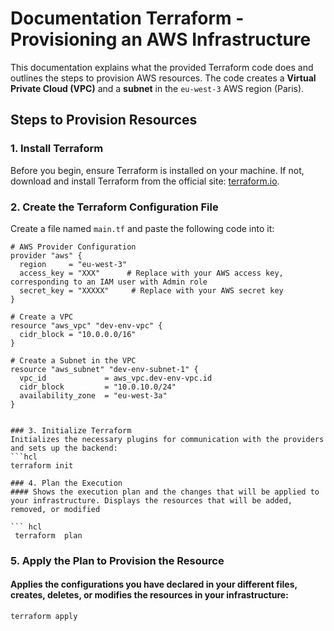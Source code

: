 # Documentation Terraform - Provisioning an AWS Infrastructure

This documentation explains what the provided Terraform code does and outlines the steps to provision AWS resources. The code creates a **Virtual Private Cloud (VPC)** and a **subnet** in the `eu-west-3` AWS region (Paris).

## Steps to Provision Resources

### 1. Install Terraform
Before you begin, ensure Terraform is installed on your machine. If not, download and install Terraform from the official site: [terraform.io](https://www.terraform.io/downloads.html).

### 2. Create the Terraform Configuration File
Create a file named `main.tf` and paste the following code into it:

```hcl
# AWS Provider Configuration
provider "aws" {
  region     = "eu-west-3"
  access_key = "XXX"      # Replace with your AWS access key, corresponding to an IAM user with Admin role
  secret_key = "XXXXX"     # Replace with your AWS secret key
}

# Create a VPC
resource "aws_vpc" "dev-env-vpc" {
  cidr_block = "10.0.0.0/16"
}

# Create a Subnet in the VPC
resource "aws_subnet" "dev-env-subnet-1" {
  vpc_id             = aws_vpc.dev-env-vpc.id
  cidr_block         = "10.0.10.0/24"
  availability_zone  = "eu-west-3a"
}


### 3. Initialize Terraform
Initializes the necessary plugins for communication with the providers and sets up the backend:
```hcl
terraform init

### 4. Plan the Execution 
#### Shows the execution plan and the changes that will be applied to your infrastructure. Displays the resources that will be added, removed, or modified

``` hcl
 terraform  plan
 ```
### 5.  Apply the Plan to Provision the Resource
 #### Applies the configurations you have declared in your different files, creates, deletes, or modifies the resources in your infrastructure:
 ``` hcl
 terraform apply
  ```
